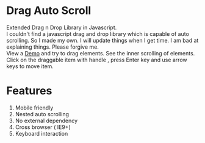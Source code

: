 # Drag Auto Scroll
Extended Drag n Drop Library in Javascript.
<br>
I couldn't find a javascript drag and drop library which is capable of auto scrolling. So I made my own. I will update things when I get time. I am bad at explaining things. Please forgive me.
<br>
View a <a href="https://joshyfrancis.github.io/drag_auto_scroll/drag_auto_scroll.htm" target="_blank">Demo</a> and try to drag elements.
See the inner scrolling of elements. Click on the draggable item with handle , press Enter key and use arrow keys to move item.
# Features
  1. Mobile friendly
  2. Nested auto scrolling
  3. No external dependency
  4. Cross browser ( IE9+)
  5. Keyboard interaction
